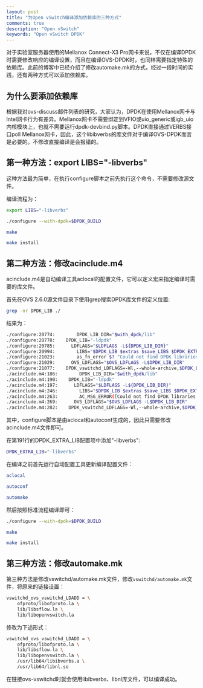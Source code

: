 ```yaml
---
layout: post
title: "为Open vSwitch编译添加依赖库的三种方式"
comments: true
description: "Open vSwitch"
keywords: "Open vSwitch DPDK"
---
```


对于实验室服务器使用的Mellanox Connect-X3 Pro网卡来说，不仅在编译DPDK时需要修改响应的编译设置，而且在编译OVS-DPDK时，也同样需要指定特殊的依赖库。此前的博客中已经介绍了修改automake.mk的方式，经过一段时间的实践，还有两种方式可以添加依赖库。

## 为什么要添加依赖库

根据我对ovs-discuss邮件列表的研究，大家认为，DPDK在使用Mellanox网卡与Intel网卡行为有差异。Mellanox网卡不需要绑定到VFIO或uio_generic或igb_uio内核模块上，也就不需要运行dpdk-devbind.py脚本。DPDK直接通过VERBS接口poll Mellanox网卡，因此，这个libibverbs的库文件对于编译OVS-DPDK而言是必要的。不修改直接编译是会报错的。

## 第一种方法：export LIBS="-libverbs"

这种方法最为简单，在执行configure脚本之前先执行这个命令，不需要修改源文件。

编译流程为：

```bash
export LIBS="-libverbs"

./configure --with-dpdk=$DPDK_BUILD

make

make install
```


## 第二种方法：修改acinclude.m4

acinclude.m4是自动编译工具aclocal的配置文件，它可以定义宏来指定编译时需要的库文件。

首先在OVS 2.6.0源文件目录下使用grep搜索DPDK库文件的定义位置:

```bash
grep -nr DPDK_LIB ./
```

结果为：

```bash
./configure:20774:        DPDK_LIB_DIR="$with_dpdk/lib"
./configure:20778:    DPDK_LIB="-ldpdk"
./configure:20785:      LDFLAGS="$LDFLAGS -L${DPDK_LIB_DIR}"
./configure:20994:        LIBS="$DPDK_LIB $extras $save_LIBS $DPDK_EXTRA_LIB"
./configure:21023:        as_fn_error $? "Could not find DPDK libraries in $DPDK_LIB_DIR" "$LINENO" 5
./configure:21029:      OVS_LDFLAGS="$OVS_LDFLAGS -L$DPDK_LIB_DIR"
./configure:21077:    DPDK_vswitchd_LDFLAGS=-Wl,--whole-archive,$DPDK_LIB,--no-whole-archive
./acinclude.m4:186:        DPDK_LIB_DIR="$with_dpdk/lib"
./acinclude.m4:190:    DPDK_LIB="-ldpdk"
./acinclude.m4:197:      LDFLAGS="$LDFLAGS -L${DPDK_LIB_DIR}"
./acinclude.m4:246:        LIBS="$DPDK_LIB $extras $save_LIBS $DPDK_EXTRA_LIB"
./acinclude.m4:263:        AC_MSG_ERROR([Could not find DPDK libraries in $DPDK_LIB_DIR])
./acinclude.m4:269:      OVS_LDFLAGS="$OVS_LDFLAGS -L$DPDK_LIB_DIR"
./acinclude.m4:282:    DPDK_vswitchd_LDFLAGS=-Wl,--whole-archive,$DPDK_LIB,--no-whole-archive
```

其中，configure脚本是由aclocal和autoconf生成的，因此只需要修改acinclude.m4文件即可。

在第191行的DPDK_EXTRA_LIB配置项中添加"-libverbs":

```bash
DPDK_EXTRA_LIB="-libverbs"
```

在编译之前首先运行自动配置工具更新编译配置文件：

```bash
aclocal

autoconf

automake
```

然后按照标准流程编译即可：

```bash
./configure --with-dpdk=$DPDK_BUILD

make

make install
```

## 第三种方法：修改automake.mk

第三种方法是修改vswitchd/automake.mk文件，修改```vswitchd/automake.mk```文件，将原来的链接设置：

```bash
vswitchd_ovs_vswitchd_LDADD = \
    ofproto/libofproto.la \
    lib/libsflow.la \
    lib/libopenvswitch.la 
```

修改为下述形式：

```bash
vswitchd_ovs_vswitchd_LDADD = \
    ofproto/libofproto.la \
    lib/libsflow.la \
    lib/libopenvswitch.la \
    /usr/lib64/libibverbs.a \
    /usr/lib64/libnl.so
```

在链接ovs-vswitchd时就会使用libibverbs、libnl库文件，可以编译成功。

